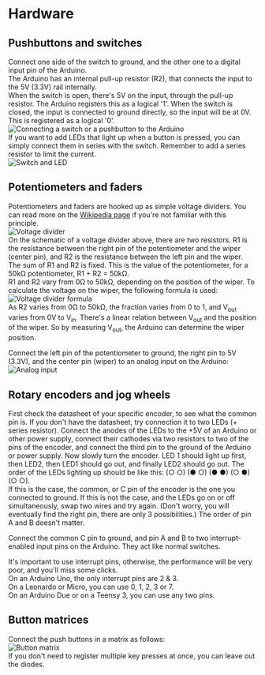 # Hardware

## Pushbuttons and switches
Connect one side of the switch to ground, and the other one to a digital input pin of the Arduino.  
The Arduino has an internal pull-up resistor (R2), that connects the input to the 5V (3.3V) rail internally.  
When the switch is open, there's 5V on the input, through the pull-up resistor. The Arduino registers this as a logical '1'. When the switch is closed, the input is connected to ground directly, so the input will be at 0V. This is registered as a logical '0'.  
![Connecting a switch or a pushbutton to the Arduino](https://raw.githubusercontent.com/tttapa/Control_Surface/master/doc/Images/Switch.jpg)  
If you want to add LEDs that light up when a button is pressed, you can simply connect them in series with the switch. Remember to add a series resistor to limit the current.  
![Switch and LED](https://raw.githubusercontent.com/tttapa/Control_Surface/master/doc/Images/Arduino_button_with_LED.png)

## Potentiometers and faders
Potentiometers and faders are hooked up as simple voltage dividers. You can read more on the [Wikipedia page](https://en.wikipedia.org/wiki/Voltage_divider) if you're not familiar with this principle.  
![Voltage divider](https://upload.wikimedia.org/wikipedia/commons/2/21/Resistive_divider2.svg)  
On the schematic of a voltage divider above, there are two resistors. R1 is the resistance between the right pin of the potentiometer and the wiper (center pin), and R2 is the resistance between the left pin and the wiper. The sum of R1 and R2 is fixed. This is the value of the potentiometer, for a 50kΩ potentiometer, R1 + R2 = 50kΩ.  
R1 and R2 vary from 0Ω to 50kΩ, depending on the position of the wiper.
To calculate the voltage on the wiper, the following formula is used:  
![Voltage divider formula](https://wikimedia.org/api/rest_v1/media/math/render/svg/5d55415f24b63635bc017c3287b406c480a54472)  
As R2 varies from 0Ω to 50kΩ, the fraction varies from 0 to 1, and V<sub>out</sub> varies from 0V to V<sub>in</sub>. There's a linear relation between V<sub>out</sub> and the position of the wiper. So by measuring V<sub>out</sub>, the Arduino can determine the wiper position.  

Connect the left pin of the potentiometer to ground, the right pin to 5V (3.3V), and the center pin (wiper) to an analog input on the Arduino:  
![Analog input](https://raw.githubusercontent.com/tttapa/Control_Surface/master/doc/Images/Analog.jpg)

## Rotary encoders and jog wheels
First check the datasheet of your specific encoder, to see what the common pin is. If you don't have the datasheet, try connection it to two LEDs (+ series resistor). Connect the anodes of the LEDs to the +5V of an Arduino or other power supply, connect their cathodes via two resistors to two of the pins of the encoder, and connect the third pin to the ground of the Arduino or power supply. Now slowly turn the encoder. LED 1 should light up first, then LED2, then LED1 should go out, and finally LED2 should go out. The order of the LEDs lighting up should be like this: (○ ○) (● ○) (● ●) (○ ●) (○ ○).  
If this is the case, the common, or C pin of the encoder is the one you connected to ground. If this is not the case, and the LEDs go on or off simultaneously, swap two wires and try again. (Don't worry, you will eventually find the right pin, there are only 3 possibilities.) The order of pin A and B doesn't matter.

Connect the common C pin to ground, and pin A and B to two interrupt-enabled input pins on the Arduino. They act like normal switches.  

It's important to use interrupt pins, otherwise, the performance will be very poor, and you'll miss some clicks.  
On an Arduino Uno, the only interrupt pins are 2 & 3.  
On a Leonardo or Micro, you can use 0, 1, 2, 3 or 7.  
On an Arduino Due or on a Teensy 3, you can use any two pins.  

## Button matrices
Connect the push buttons in a matrix as follows:  
![Button matrix](https://raw.githubusercontent.com/tttapa/Control_Surface/master/doc/Images/Button-matrix.png)  
If you don't need to register multiple key presses at once, you can leave out the diodes.